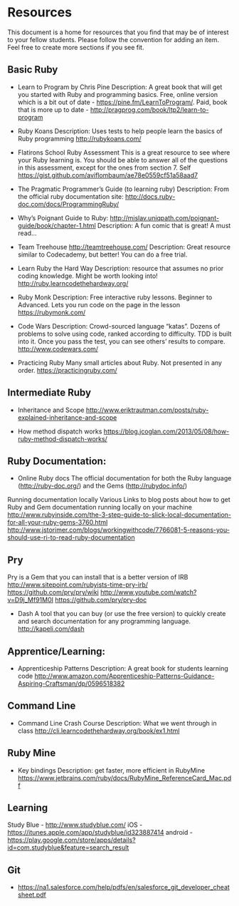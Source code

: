 # Resources
This document is a home for resources that you find that may be of interest to your fellow students. Please follow the convention for adding an item. Feel free to create more sections if you see fit.

## Basic Ruby

* Learn to Program by Chris Pine
Description: A great book that will get you started with Ruby and programming basics. Free, online version which is a bit out of date - https://pine.fm/LearnToProgram/. Paid, book that is more up to date - http://pragprog.com/book/ltp2/learn-to-program

* Ruby Koans
Description: Uses tests to help people learn the basics of Ruby programming
http://rubykoans.com/

* Flatirons School Ruby Assessment
This is a great resource to see where your Ruby learning is. You should be able to answer all of the questions in this assessment, except for the ones from section 7. Self
https://gist.github.com/aviflombaum/ae78e0559cf51a58aad7

* The Pragmatic Programmer’s Guide (to learning ruby)
Description: From the official ruby documentation site: http://docs.ruby-doc.com/docs/ProgrammingRuby/

* Why’s Poignant Guide to Ruby:
http://mislav.uniqpath.com/poignant-guide/book/chapter-1.html
Description: A fun comic that is great! A must read…

* Team Treehouse
http://teamtreehouse.com/
Description: Great resource similar to Codecademy, but better! You can do a free trial. 

* Learn Ruby the Hard Way
Description: resource that assumes no prior coding knowledge. Might be worth looking into!
http://ruby.learncodethehardway.org/

* Ruby Monk
Description: Free interactive ruby lessons. Beginner to Advanced. Lets you run code on the page in the lesson
https://rubymonk.com/

* Code Wars
Description: Crowd-sourced language “katas”. Dozens of problems to solve using code, ranked according to difficulty. TDD is built into it. Once you pass the test, you can see others’ results to compare.
http://www.codewars.com/

* Practicing Ruby
Many small articles about Ruby. Not presented in any order.
https://practicingruby.com/

## Intermediate Ruby

* Inheritance and Scope
http://www.eriktrautman.com/posts/ruby-explained-inheritance-and-scope

* How method dispatch works
https://blog.jcoglan.com/2013/05/08/how-ruby-method-dispatch-works/


## Ruby Documentation:

* Online Ruby docs
The official documentation for both the Ruby language (http://ruby-doc.org/) and the Gems 
(http://rubydoc.info/)

Running documentation locally
Various Links to blog posts about how to get Ruby and Gem documentation running locally on your machine 
http://www.rubyinside.com/the-3-step-guide-to-slick-local-documentation-for-all-your-ruby-gems-3760.html
http://www.jstorimer.com/blogs/workingwithcode/7766081-5-reasons-you-should-use-ri-to-read-ruby-documentation

## Pry
Pry is a Gem that you can install that is a better version of IRB
http://www.sitepoint.com/rubyists-time-pry-irb/
https://github.com/pry/pry/wiki
http://www.youtube.com/watch?v=D9j_Mf91M0I
https://github.com/pry/pry-doc

* Dash
A tool that you can buy (or use the free version) to quickly create and search documentation for any programming language. http://kapeli.com/dash

## Apprentice/Learning:
* Apprenticeship Patterns
Description: A great book for students learning code http://www.amazon.com/Apprenticeship-Patterns-Guidance-Aspiring-Craftsman/dp/0596518382

## Command Line
* Command Line Crash Course
Description: What we went through in class
http://cli.learncodethehardway.org/book/ex1.html

## Ruby Mine
* Key bindings
Description: get faster, more efficient in RubyMine
https://www.jetbrains.com/ruby/docs/RubyMine_ReferenceCard_Mac.pdf


## Learning
Study Blue  - http://www.studyblue.com/
   iOS -          https://itunes.apple.com/app/studyblue/id323887414
   android -   https://play.google.com/store/apps/details?id=com.studyblue&feature=search_result

## Git

* https://na1.salesforce.com/help/pdfs/en/salesforce_git_developer_cheatsheet.pdf




